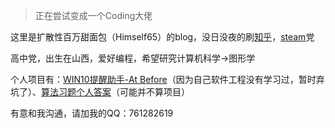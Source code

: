 > 正在尝试变成一个Coding大佬

这里是扩散性百万甜面包（Himself65）的blog，没日没夜的刷[知乎](https://www.zhihu.com/people/himself65/)，[steam](https://steamcommunity.com/id/Himself65/)党

高中党，出生在山西，爱好编程，希望研究计算机科学->图形学

个人项目有：[WIN10提醒助手-At Before](https://github.com/Himself65/At-Before)（因为自己软件工程没有学习过，暂时弃坑了）、[算法习题个人答案](https://github.com/Himself65/OI)（可能并不算项目）

有意和我沟通，请加我的QQ：761282619